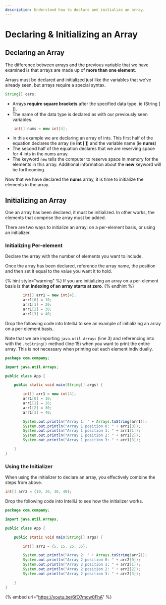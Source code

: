 ```yaml
---
description: Understand how to declare and initialize an array.
---
```


# Declaring & Initializing an Array

## Declaring an Array

The difference between arrays and the previous variable that we have examined is that arrays are made up of **more than one element**.  

Arrays must be declared and initialized just like the variables that we’ve already seen, but arrays  require a special syntax. 

```java
String[] cars;
```

* Arrays **require square brackets** after the specified data type. ie \(String \[ \]\).
* The name of the data type is declared as with our previously seen variables. 

```java
    int[] nums = new int[4];
```

* In this example we are declaring an array of ints. This first half of the equation declares the array \(ie **int \[ \]**\) and the variable name \(ie **nums**\)
* The second half of the equation declares that we are reserving space for 4 ints in the nums array. 
* The keyword `new` tells the computer to reserve space in memory for the elements in this array.  Additional information about the **new** keyword will be forthcoming. 

Now that we have declared the **nums** array, it is time to initialize the elements in the array. 

## Initializing an Array

One an array has been declared, it must be initialized. In other works, the elements that comprise the array must be added. 

There are two ways to initialize an array: on a per-element basis, or using an initializer. 

### Initializing Per-element

Declare the array with the number of elements you want to include. 

Once the array has been declared, reference the array name, the position and then set it equal to the value you want it to hold. 

{% hint style="warning" %}
If you are initializing an array on a per-element basis is that **indexing of an array starts at zero**. 
{% endhint %}

```java
        int[] arr1 = new int[4];
        arr1[0] = 10;
        arr1[1] = 20;
        arr1[2] = 30;
        arr1[3] = 40;
```

Drop the following code into IntelliJ to see an example of initializing an array on a per-element basis. 

Note that we are importing `java.util.Arrays` \(line 3\) and referencing into with the `.toString()` method \(line 15\) when you want to print the entire array. This is not necessary when printing out each element individually. 

```java
package com.company;

import java.util.Arrays;

public class App {

    public static void main(String[] args) {

        int[] arr1 = new int[4];
        arr1[0] = 10;
        arr1[1] = 20;
        arr1[2] = 30;
        arr1[3] = 40;

        System.out.println("Array 1: " + Arrays.toString(arr1));
        System.out.println("Array 1 position 0: " + arr1[0]);
        System.out.println("Array 1 position 1: " + arr1[1]);
        System.out.println("Array 1 position 2: " + arr1[2]);
        System.out.println("Array 1 position 3: " + arr1[3]);

    }
}
```

### Using the Initializer

When using the initializer to declare an array, you effectively combine the steps from above. 

```java
int[] arr2 = {10, 20, 30, 40};
```

Drop the following code into IntelliJ to see how the initializer works. 

```java
package com.company;

import java.util.Arrays;

public class App {

    public static void main(String[] args) {

        int[] arr2 = {5, 15, 25, 35};

        System.out.println("Array 2: " + Arrays.toString(arr2));
        System.out.println("Array 2 position 0: " + arr2[0]);
        System.out.println("Array 2 position 1: " + arr2[1]);
        System.out.println("Array 2 position 2: " + arr2[2]);
        System.out.println("Array 2 position 3: " + arr2[3]);

    }
}
```

{% embed url="https://youtu.be/6fO7mcw0FhA" %}

